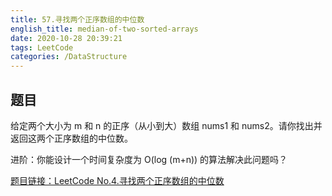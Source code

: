 ```yaml
---
title: 57.寻找两个正序数组的中位数
english_title: median-of-two-sorted-arrays
date: 2020-10-28 20:39:21
tags: LeetCode
categories: /DataStructure
---
```


## 题目

给定两个大小为 m 和 n 的正序（从小到大）数组 nums1 和 nums2。请你找出并返回这两个正序数组的中位数。

进阶：你能设计一个时间复杂度为 O(log (m+n)) 的算法解决此问题吗？

 

[题目链接：LeetCode No.4.寻找两个正序数组的中位数](https://leetcode-cn.com/problems/median-of-two-sorted-arrays)

